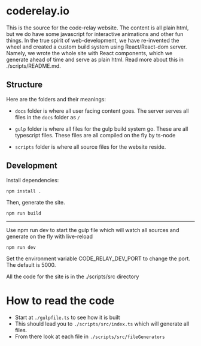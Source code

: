 # coderelay.io

This is the source for the code-relay website.
The content is all plain html, but we do have some 
javascript for interactive animations and other fun things.
In the true spirit of web-development, we have re-invented the wheel
and created a custom build system using React/React-dom server.
Namely, we wrote the whole site with React components, which we generate
ahead of time and serve as plain html. Read more about this in ./scripts/README.md.

## Structure

Here are the folders and their meanings:

- `docs` folder is where all user facing content goes.
  The server serves all files in the `docs` folder as `/`

- `gulp` folder is where all files for the gulp build system go.
  These are all typescript files. These files are all compiled on the fly by ts-node

- `scripts` folder is where all source files for the website reside.

## Development
Install dependencies:
```
npm install .
```
Then, generate the site.

```
npm run build
```

---

Use npm run dev to start the gulp file which will watch all sources and generate on the fly with live-reload

```
npm run dev
```

Set the environment variable CODE_RELAY_DEV_PORT to change the port. The default is 5000.

All the code for the site is in the ./scripts/src directory

# How to read the code

- Start at `./gulpfile.ts` to see how it is built
- This should lead you to `./scripts/src/index.ts` which will generate all files.
- From there look at each file in `./scripts/src/fileGenerators`
